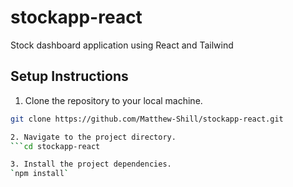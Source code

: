 # stockapp-react
Stock dashboard application using React and Tailwind

## Setup Instructions

1. Clone the repository to your local machine.

```bash
git clone https://github.com/Matthew-Shill/stockapp-react.git

2. Navigate to the project directory.
```cd stockapp-react

3. Install the project dependencies.
`npm install`
